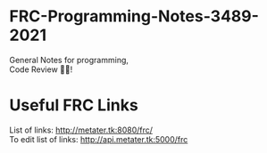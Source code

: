 # FRC-Programming-Notes-3489-2021
 General Notes for programming,  
 Code Review 👏👏!  
# Useful FRC Links
 List of links: http://metater.tk:8080/frc/  
 To edit list of links: http://api.metater.tk:5000/frc  
